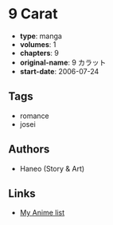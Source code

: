 # 9 Carat

-   **type**: manga
-   **volumes**: 1
-   **chapters**: 9
-   **original-name**: 9 カラット
-   **start-date**: 2006-07-24

## Tags

-   romance
-   josei

## Authors

-   Haneo (Story & Art)

## Links

-   [My Anime list](https://myanimelist.net/manga/41583/9_Carat)
